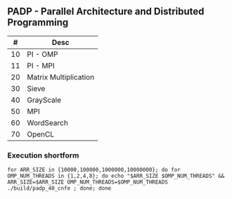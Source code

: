 ## PADP - Parallel Architecture and Distributed Programming

| #   | Desc                  |
| --- | --------------------- |
| 10  | PI -  OMP             |
| 11  | PI - MPI              |
| 20  | Matrix Multiplication |
| 30  | Sieve                 |
| 40  | GrayScale             |
| 50  | MPI                   |
| 60  | WordSearch            |
| 70  | OpenCL                |


### Execution shortform
```
for ARR_SIZE in {10000,100000,1000000,10000000}; do for OMP_NUM_THREADS in {1,2,4,8}; do echo "$ARR_SIZE $OMP_NUM_THREADS" && ARR_SIZE=$ARR_SIZE OMP_NUM_THREADS=$OMP_NUM_THREADS ./build/padp_40_cnfe ; done; done
```